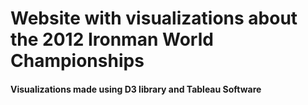 # Website with visualizations about the 2012 Ironman World Championships

#### Visualizations made using D3 library and Tableau Software

